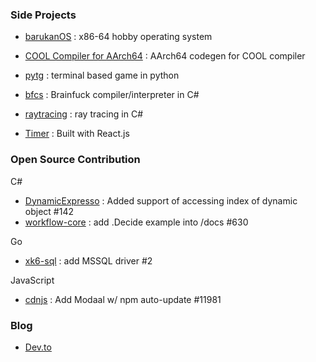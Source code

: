 ### Side Projects
- [barukanOS](https://github.com/tingwei628/barukanOS) : x86-64 hobby operating system
  
- [COOL Compiler for AArch64](https://github.com/tingwei628/cool-compiler-1/blob/tingwei628-aarch64/doc/aarch64.md) : AArch64 codegen for COOL compiler

- [pytg](https://github.com/tingwei628/pytg) : terminal based game in python

- [bfcs](https://github.com/tingwei628/bfcs) : Brainfuck compiler/interpreter in C#

- [raytracing](https://github.com/tingwei628/raytracing) : ray tracing in C#

- [Timer](https://tingwei628.github.io/react-component/src/Timer/build/) : Built with React.js


### Open Source Contribution

C#
- [DynamicExpresso](https://github.com/davideicardi/DynamicExpresso/pull/142) : Added support of accessing index of dynamic object #142
- [workflow-core](https://github.com/danielgerlag/workflow-core/pull/630) : add .Decide example into /docs #630

Go
- [xk6-sql](https://github.com/imiric/xk6-sql/pull/2) : add MSSQL driver #2

JavaScript
- [cdnjs](https://github.com/cdnjs/cdnjs/pull/11981) : Add Modaal w/ npm auto-update #11981


### Blog

- [Dev.to](https://dev.to/tingwei628)



